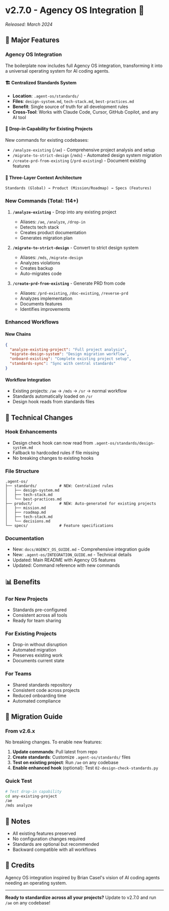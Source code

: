 # v2.7.0 - Agency OS Integration 🎨

*Released: March 2024*

## 🎯 Major Features

### Agency OS Integration
The boilerplate now includes full Agency OS integration, transforming it into a universal operating system for AI coding agents.

#### 🏗️ Centralized Standards System
- **Location**: `.agent-os/standards/`
- **Files**: `design-system.md`, `tech-stack.md`, `best-practices.md`
- **Benefit**: Single source of truth for all development rules
- **Cross-Tool**: Works with Claude Code, Cursor, GitHub Copilot, and any AI tool

#### 🔌 Drop-in Capability for Existing Projects
New commands for existing codebases:
- `/analyze-existing` (`/ae`) - Comprehensive project analysis and setup
- `/migrate-to-strict-design` (`/mds`) - Automated design system migration
- `/create-prd-from-existing` (`/prd-existing`) - Document existing features

#### 📐 Three-Layer Context Architecture
```
Standards (Global) → Product (Mission/Roadmap) → Specs (Features)
```

### New Commands (Total: 114+)
1. **`/analyze-existing`** - Drop into any existing project
   - Aliases: `/ae`, `/analyze`, `/drop-in`
   - Detects tech stack
   - Creates product documentation
   - Generates migration plan

2. **`/migrate-to-strict-design`** - Convert to strict design system
   - Aliases: `/mds`, `/migrate-design`
   - Analyzes violations
   - Creates backup
   - Auto-migrates code

3. **`/create-prd-from-existing`** - Generate PRD from code
   - Aliases: `/prd-existing`, `/doc-existing`, `/reverse-prd`
   - Analyzes implementation
   - Documents features
   - Identifies improvements

### Enhanced Workflows

#### New Chains
```json
{
  "analyze-existing-project": "Full project analysis",
  "migrate-design-system": "Design migration workflow",
  "onboard-existing": "Complete existing project setup",
  "standards-sync": "Sync with central standards"
}
```

#### Workflow Integration
- Existing projects: `/ae` → `/mds` → `/sr` → normal workflow
- Standards automatically loaded on `/sr`
- Design hook reads from standards files

## 🔧 Technical Changes

### Hook Enhancements
- Design check hook can now read from `.agent-os/standards/design-system.md`
- Fallback to hardcoded rules if file missing
- No breaking changes to existing hooks

### File Structure
```
.agent-os/
├── standards/          # NEW: Centralized rules
│   ├── design-system.md
│   ├── tech-stack.md
│   └── best-practices.md
├── product/            # NEW: Auto-generated for existing projects
│   ├── mission.md
│   ├── roadmap.md
│   ├── tech-stack.md
│   └── decisions.md
└── specs/              # Feature specifications
```

### Documentation
- New: `docs/AGENCY_OS_GUIDE.md` - Comprehensive integration guide
- New: `.agent-os/INTEGRATION_GUIDE.md` - Technical details
- Updated: Main README with Agency OS features
- Updated: Command reference with new commands

## 📊 Benefits

### For New Projects
- Standards pre-configured
- Consistent across all tools
- Ready for team sharing

### For Existing Projects
- Drop-in without disruption
- Automated migration
- Preserves existing work
- Documents current state

### For Teams
- Shared standards repository
- Consistent code across projects
- Reduced onboarding time
- Automated compliance

## 🚀 Migration Guide

### From v2.6.x
No breaking changes. To enable new features:

1. **Update commands**: Pull latest from repo
2. **Create standards**: Customize `.agent-os/standards/` files
3. **Test on existing project**: Run `/ae` on any codebase
4. **Enable enhanced hook** (optional): Test `02-design-check-standards.py`

### Quick Test
```bash
# Test drop-in capability
cd any-existing-project
/ae
/mds analyze
```

## 📝 Notes

- All existing features preserved
- No configuration changes required
- Standards are optional but recommended
- Backward compatible with all workflows

## 🙏 Credits

Agency OS integration inspired by Brian Casel's vision of AI coding agents needing an operating system.

---

**Ready to standardize across all your projects?** Update to v2.7.0 and run `/ae` on any codebase!